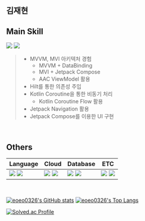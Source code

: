 ## 김재현

## Main Skill

<div align="start">
  <img src="https://img.shields.io/badge/Android-3DDC84?style=for-the-badge&logo=Android&logoColor=white"/>
  <img src="https://img.shields.io/badge/Kotlin-7F52FF?style=for-the-badge&logo=Kotlin&logoColor=white"/>
</div>

> - MVVM, MVI 아키텍처 경험
>   - MVVM + DataBinding
>   - MVI + Jetpack Compose
>   - AAC ViewModel 활용
> - Hilt를 통한 의존성 주입
> - Kotlin Coroutine을 통한 비동기 처리
>   - Kotlin Coroutine Flow 활용
> - Jetpack Navigation 활용
> - Jetpack Compose를 이용한 UI 구현

<br>

## Others

| **Language** | **Cloud** | **Database** | **ETC** |
| --- | --- | --- | --- |
| <img src="https://img.shields.io/badge/Java-007396?style=for-the-badge&logo=Java&logoColor=white"/> <img src="https://img.shields.io/badge/Python-3776AB?style=for-the-badge&logo=Python&logoColor=white"/> | <img src="https://img.shields.io/badge/AWS-232F3E?style=for-the-badge&logo=amazonwebservices&logoColor=white"/> <img src="https://img.shields.io/badge/Firebase-FFCA28?style=for-the-badge&logo=Firebase&logoColor=white"/> | <img src="https://img.shields.io/badge/MySQL-4479A1?style=for-the-badge&logo=MySQL&logoColor=white"/> <img src="https://img.shields.io/badge/MariaDB-003545?style=for-the-badge&logo=MariaDB&logoColor=white"/> | <img src="https://img.shields.io/badge/Docker-2496ED?style=for-the-badge&logo=Docker&logoColor=white"/> <img src="https://img.shields.io/badge/Django-092E20?style=for-the-badge&logo=Django&logoColor=white"/> |

<br>

[![eoeo0326's GitHub stats](https://github-readme-stats.vercel.app/api?username=eoeo0326&theme=buefy&show_icons=true)](https://github.com/anuraghazra/github-readme-stats)
[![eoeo0326's Top Langs](https://github-readme-stats.vercel.app/api/top-langs/?username=eoeo0326&theme=buefy&layout=donut)](https://github.com/anuraghazra/github-readme-stats)

[![Solved.ac Profile](http://mazassumnida.wtf/api/generate_badge?boj=eoeo0326)](https://solved.ac/eoeo0326)
